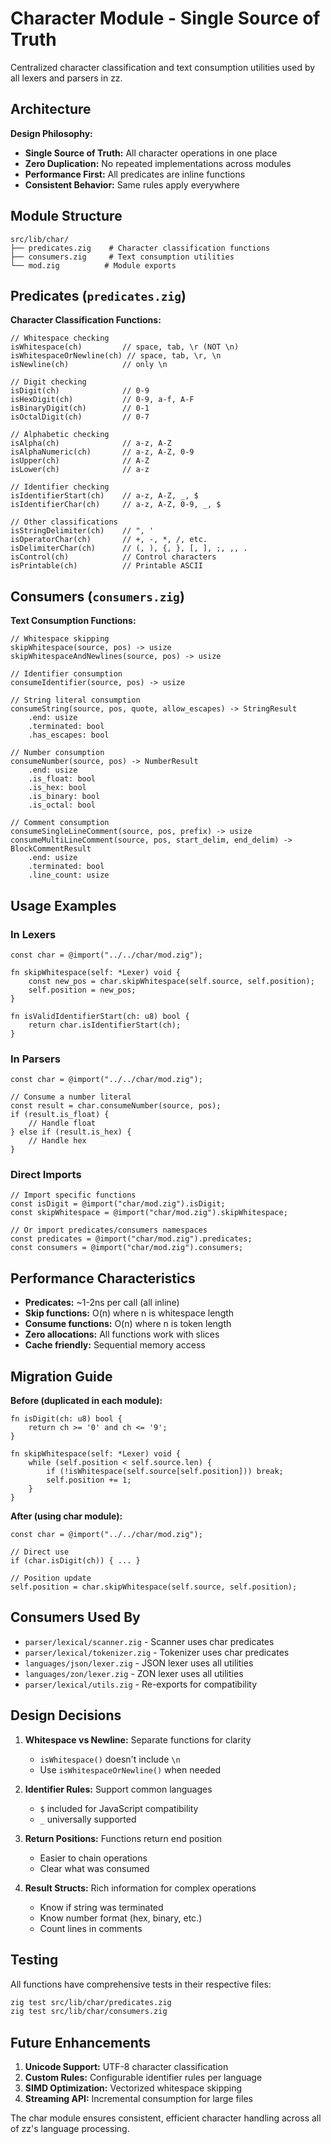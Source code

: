 # Character Module - Single Source of Truth

Centralized character classification and text consumption utilities used by all lexers and parsers in zz.

## Architecture

**Design Philosophy:**
- **Single Source of Truth:** All character operations in one place
- **Zero Duplication:** No repeated implementations across modules
- **Performance First:** All predicates are inline functions
- **Consistent Behavior:** Same rules apply everywhere

## Module Structure

```
src/lib/char/
├── predicates.zig    # Character classification functions
├── consumers.zig     # Text consumption utilities
└── mod.zig          # Module exports
```

## Predicates (`predicates.zig`)

**Character Classification Functions:**

```zig
// Whitespace checking
isWhitespace(ch)         // space, tab, \r (NOT \n)
isWhitespaceOrNewline(ch) // space, tab, \r, \n
isNewline(ch)            // only \n

// Digit checking
isDigit(ch)              // 0-9
isHexDigit(ch)           // 0-9, a-f, A-F
isBinaryDigit(ch)        // 0-1
isOctalDigit(ch)         // 0-7

// Alphabetic checking
isAlpha(ch)              // a-z, A-Z
isAlphaNumeric(ch)       // a-z, A-Z, 0-9
isUpper(ch)              // A-Z
isLower(ch)              // a-z

// Identifier checking
isIdentifierStart(ch)    // a-z, A-Z, _, $
isIdentifierChar(ch)     // a-z, A-Z, 0-9, _, $

// Other classifications
isStringDelimiter(ch)    // ", '
isOperatorChar(ch)       // +, -, *, /, etc.
isDelimiterChar(ch)      // (, ), {, }, [, ], ;, ,, .
isControl(ch)            // Control characters
isPrintable(ch)          // Printable ASCII
```

## Consumers (`consumers.zig`)

**Text Consumption Functions:**

```zig
// Whitespace skipping
skipWhitespace(source, pos) -> usize
skipWhitespaceAndNewlines(source, pos) -> usize

// Identifier consumption
consumeIdentifier(source, pos) -> usize

// String literal consumption
consumeString(source, pos, quote, allow_escapes) -> StringResult
    .end: usize
    .terminated: bool
    .has_escapes: bool

// Number consumption
consumeNumber(source, pos) -> NumberResult
    .end: usize
    .is_float: bool
    .is_hex: bool
    .is_binary: bool
    .is_octal: bool

// Comment consumption
consumeSingleLineComment(source, pos, prefix) -> usize
consumeMultiLineComment(source, pos, start_delim, end_delim) -> BlockCommentResult
    .end: usize
    .terminated: bool
    .line_count: usize
```

## Usage Examples

### In Lexers

```zig
const char = @import("../../char/mod.zig");

fn skipWhitespace(self: *Lexer) void {
    const new_pos = char.skipWhitespace(self.source, self.position);
    self.position = new_pos;
}

fn isValidIdentifierStart(ch: u8) bool {
    return char.isIdentifierStart(ch);
}
```

### In Parsers

```zig
const char = @import("../../char/mod.zig");

// Consume a number literal
const result = char.consumeNumber(source, pos);
if (result.is_float) {
    // Handle float
} else if (result.is_hex) {
    // Handle hex
}
```

### Direct Imports

```zig
// Import specific functions
const isDigit = @import("char/mod.zig").isDigit;
const skipWhitespace = @import("char/mod.zig").skipWhitespace;

// Or import predicates/consumers namespaces
const predicates = @import("char/mod.zig").predicates;
const consumers = @import("char/mod.zig").consumers;
```

## Performance Characteristics

- **Predicates:** ~1-2ns per call (all inline)
- **Skip functions:** O(n) where n is whitespace length
- **Consume functions:** O(n) where n is token length
- **Zero allocations:** All functions work with slices
- **Cache friendly:** Sequential memory access

## Migration Guide

**Before (duplicated in each module):**
```zig
fn isDigit(ch: u8) bool {
    return ch >= '0' and ch <= '9';
}

fn skipWhitespace(self: *Lexer) void {
    while (self.position < self.source.len) {
        if (!isWhitespace(self.source[self.position])) break;
        self.position += 1;
    }
}
```

**After (using char module):**
```zig
const char = @import("../../char/mod.zig");

// Direct use
if (char.isDigit(ch)) { ... }

// Position update
self.position = char.skipWhitespace(self.source, self.position);
```

## Consumers Used By

- `parser/lexical/scanner.zig` - Scanner uses char predicates
- `parser/lexical/tokenizer.zig` - Tokenizer uses char predicates
- `languages/json/lexer.zig` - JSON lexer uses all utilities
- `languages/zon/lexer.zig` - ZON lexer uses all utilities
- `parser/lexical/utils.zig` - Re-exports for compatibility

## Design Decisions

1. **Whitespace vs Newline:** Separate functions for clarity
   - `isWhitespace()` doesn't include `\n` 
   - Use `isWhitespaceOrNewline()` when needed

2. **Identifier Rules:** Support common languages
   - `$` included for JavaScript compatibility
   - `_` universally supported

3. **Return Positions:** Functions return end position
   - Easier to chain operations
   - Clear what was consumed

4. **Result Structs:** Rich information for complex operations
   - Know if string was terminated
   - Know number format (hex, binary, etc.)
   - Count lines in comments

## Testing

All functions have comprehensive tests in their respective files:
```bash
zig test src/lib/char/predicates.zig
zig test src/lib/char/consumers.zig
```

## Future Enhancements

1. **Unicode Support:** UTF-8 character classification
2. **Custom Rules:** Configurable identifier rules per language
3. **SIMD Optimization:** Vectorized whitespace skipping
4. **Streaming API:** Incremental consumption for large files

The char module ensures consistent, efficient character handling across all of zz's language processing.